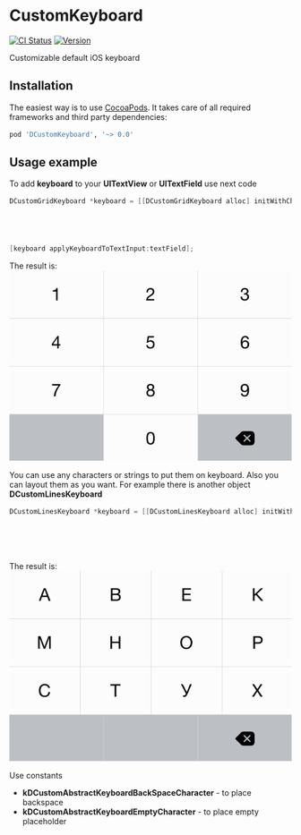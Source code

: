 CustomKeyboard
==============
[![CI Status](http://img.shields.io/travis/diniska/CustomKeyboard.svg?style=flat)](https://travis-ci.org/diniska/CustomKeyboard)
[![Version](https://img.shields.io/cocoapods/v/CustomKeyboard.svg?style=flat)](http://cocoadocs.org/docsets/CustomKeyboard)

Customizable default iOS keyboard


## Installation
The easiest way is to use [CocoaPods](http://cocoapods.org). It takes care of all required frameworks and third party dependencies:
```ruby
pod 'DCustomKeyboard', '~> 0.0'
```

## Usage example

To add **keyboard** to your **UITextView** or **UITextField** use next code
```objective-c
DCustomGridKeyboard *keyboard = [[DCustomGridKeyboard alloc] initWithCharacters:@[
                                                                                 @[@"1", @"2", @"3"],
                                                                                 @[@"4", @"5", @"6"],
                                                                                 @[@"7", @"8", @"9"],
                                                                                 @[kDCustomAbstractKeyboardEmptyCharacter, @"0", kDCustomAbstractKeyboardBackSpaceCharacter]]];
[keyboard applyKeyboardToTextInput:textField];
```

The result is:
![image alt][1]


You can use any characters or strings to put them on keyboard. Also you can layout them as you want. For example there is another object **DCustomLinesKeyboard**
```objective-c
DCustomLinesKeyboard *keyboard = [[DCustomLinesKeyboard alloc] initWithCharactersLines:@[
                                                                                   @[@"А", @"В", @"Е", @"К"],
                                                                                   @[@"М", @"Н", @"О", @"Р"],
                                                                                   @[@"С", @"Т", @"У", @"Х"],
                                                                                   @[kDCustomAbstractKeyboardEmptyCharacter, kDCustomAbstractKeyboardEmptyCharacter, kDCustomAbstractKeyboardBackSpaceCharacter]]];
```

The result is:
![image alt][2]

Use constants 

 - **kDCustomAbstractKeyboardBackSpaceCharacter** - to place backspace
 - **kDCustomAbstractKeyboardEmptyCharacter** - to place empty placeholder


  [1]: https://raw.githubusercontent.com/diniska/CustomKeyboard/master/Examples/numbers_grid_keyboard_example.png
  [2]: https://raw.githubusercontent.com/diniska/CustomKeyboard/master/Examples/characters_grid_keyboard_example.png
